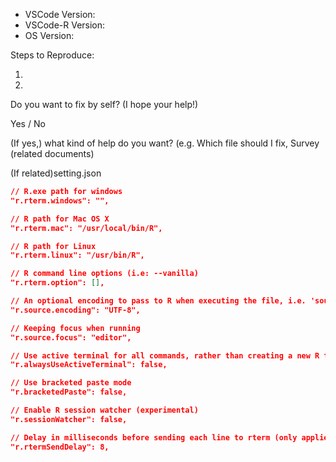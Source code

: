 <!-- Use Help > Report Issues to prefill these. -->
- VSCode Version: 
- VSCode-R Version: 
- OS Version: 

Steps to Reproduce:

1. 
1. 

Do you want to fix by self? (I hope your help!)

Yes / No

(If yes,) what kind of help do you want? (e.g. Which file should I fix, Survey (related documents)



(If related)setting.json

```json
// R.exe path for windows
"r.rterm.windows": "",

// R path for Mac OS X
"r.rterm.mac": "/usr/local/bin/R",

// R path for Linux
"r.rterm.linux": "/usr/bin/R",

// R command line options (i.e: --vanilla)
"r.rterm.option": [],

// An optional encoding to pass to R when executing the file, i.e. 'source(FILE, encoding=ENCODING)'
"r.source.encoding": "UTF-8",

// Keeping focus when running
"r.source.focus": "editor",

// Use active terminal for all commands, rather than creating a new R terminal
"r.alwaysUseActiveTerminal": false,

// Use bracketed paste mode
"r.bracketedPaste": false,

// Enable R session watcher (experimental)
"r.sessionWatcher": false,

// Delay in milliseconds before sending each line to rterm (only applies if r.bracketedPaste is false)
"r.rtermSendDelay": 8,
```
